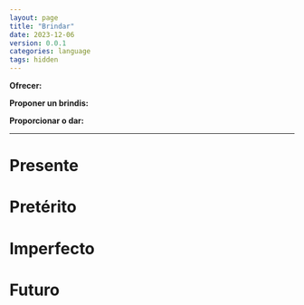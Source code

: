 ```yaml
---
layout: page
title: "Brindar"
date: 2023-12-06
version: 0.0.1
categories: language
tags: hidden
---
```


**Ofrecer:**

**Proponer un brindis:**

**Proporcionar o dar:**

---

# Presente

# Pretérito

# Imperfecto

# Futuro
